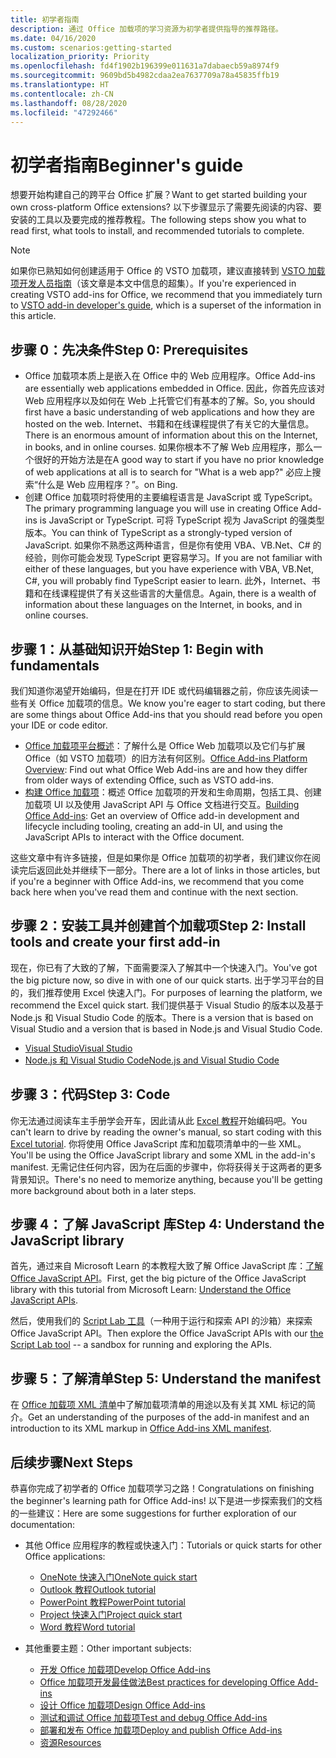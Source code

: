 ```yaml
---
title: 初学者指南
description: 通过 Office 加载项的学习资源为初学者提供指导的推荐路径。
ms.date: 04/16/2020
ms.custom: scenarios:getting-started
localization_priority: Priority
ms.openlocfilehash: fd4f1902b196399e011631a7dabaecb59a8974f9
ms.sourcegitcommit: 9609bd5b4982cdaa2ea7637709a78a45835ffb19
ms.translationtype: HT
ms.contentlocale: zh-CN
ms.lasthandoff: 08/28/2020
ms.locfileid: "47292466"
---
```

# <a name="beginners-guide"></a><span data-ttu-id="7eb20-103">初学者指南</span><span class="sxs-lookup"><span data-stu-id="7eb20-103">Beginner's guide</span></span>

<span data-ttu-id="7eb20-104">想要开始构建自己的跨平台 Office 扩展？</span><span class="sxs-lookup"><span data-stu-id="7eb20-104">Want to get started building your own cross-platform Office extensions?</span></span> <span data-ttu-id="7eb20-105">以下步骤显示了需要先阅读的内容、要安装的工具以及要完成的推荐教程。</span><span class="sxs-lookup"><span data-stu-id="7eb20-105">The following steps show you what to read first, what tools to install, and recommended tutorials to complete.</span></span>

> [!NOTE]
> <span data-ttu-id="7eb20-106">如果你已熟知如何创建适用于 Office 的 VSTO 加载项，建议直接转到 [VSTO 加载项开发人员指南](learning-path-transition.md)（该文章是本文中信息的超集）。</span><span class="sxs-lookup"><span data-stu-id="7eb20-106">If you're experienced in creating VSTO add-ins for Office, we recommend that you immediately turn to [VSTO add-in developer's guide](learning-path-transition.md), which is a superset of the information in this article.</span></span>

## <a name="step-0-prerequisites"></a><span data-ttu-id="7eb20-107">步骤 0：先决条件</span><span class="sxs-lookup"><span data-stu-id="7eb20-107">Step 0: Prerequisites</span></span>

- <span data-ttu-id="7eb20-108">Office 加载项本质上是嵌入在 Office 中的 Web 应用程序。</span><span class="sxs-lookup"><span data-stu-id="7eb20-108">Office Add-ins are essentially web applications embedded in Office.</span></span> <span data-ttu-id="7eb20-109">因此，你首先应该对 Web 应用程序以及如何在 Web 上托管它们有基本的了解。</span><span class="sxs-lookup"><span data-stu-id="7eb20-109">So, you should first have a basic understanding of web applications and how they are hosted on the web.</span></span> <span data-ttu-id="7eb20-110">Internet、书籍和在线课程提供了有关它的大量信息。</span><span class="sxs-lookup"><span data-stu-id="7eb20-110">There is an enormous amount of information about this on the Internet, in books, and in online courses.</span></span> <span data-ttu-id="7eb20-111">如果你根本不了解 Web 应用程序，那么一个很好的开始方法是在</span><span class="sxs-lookup"><span data-stu-id="7eb20-111">A good way to start if you have no prior knowledge of web applications at all is to search for "What is a web app?"</span></span> <span data-ttu-id="7eb20-112">必应上搜索“什么是 Web 应用程序？”。</span><span class="sxs-lookup"><span data-stu-id="7eb20-112">on Bing.</span></span>
- <span data-ttu-id="7eb20-113">创建 Office 加载项时将使用的主要编程语言是 JavaScript 或 TypeScript。</span><span class="sxs-lookup"><span data-stu-id="7eb20-113">The primary programming language you will use in creating Office Add-ins is JavaScript or TypeScript.</span></span> <span data-ttu-id="7eb20-114">可将 TypeScript 视为 JavaScript 的强类型版本。</span><span class="sxs-lookup"><span data-stu-id="7eb20-114">You can think of TypeScript as a strongly-typed version of JavaScript.</span></span> <span data-ttu-id="7eb20-115">如果你不熟悉这两种语言，但是你有使用 VBA、VB.Net、C# 的经验，则你可能会发现 TypeScript 更容易学习。</span><span class="sxs-lookup"><span data-stu-id="7eb20-115">If you are not familiar with either of these languages, but you have experience with VBA, VB.Net, C#, you will probably find TypeScript easier to learn.</span></span> <span data-ttu-id="7eb20-116">此外，Internet、书籍和在线课程提供了有关这些语言的大量信息。</span><span class="sxs-lookup"><span data-stu-id="7eb20-116">Again, there is a wealth of information about these languages on the Internet, in books, and in online courses.</span></span>

## <a name="step-1-begin-with-fundamentals"></a><span data-ttu-id="7eb20-117">步骤 1：从基础知识开始</span><span class="sxs-lookup"><span data-stu-id="7eb20-117">Step 1: Begin with fundamentals</span></span>

<span data-ttu-id="7eb20-118">我们知道你渴望开始编码，但是在打开 IDE 或代码编辑器之前，你应该先阅读一些有关 Office 加载项的信息。</span><span class="sxs-lookup"><span data-stu-id="7eb20-118">We know you're eager to start coding, but there are some things about Office Add-ins that you should read before you open your IDE or code editor.</span></span>

- <span data-ttu-id="7eb20-119">[Office 加载项平台概述](office-add-ins.md)：了解什么是 Office Web 加载项以及它们与扩展 Office（如 VSTO 加载项）的旧方法有何区别。</span><span class="sxs-lookup"><span data-stu-id="7eb20-119">[Office Add-ins Platform Overview](office-add-ins.md): Find out what Office Web Add-ins are and how they differ from older ways of extending Office, such as VSTO add-ins.</span></span>
- <span data-ttu-id="7eb20-120">[构建 Office 加载项](office-add-ins-fundamentals.md)：概述 Office 加载项的开发和生命周期，包括工具、创建加载项 UI 以及使用 JavaScript API 与 Office 文档进行交互。</span><span class="sxs-lookup"><span data-stu-id="7eb20-120">[Building Office Add-ins](office-add-ins-fundamentals.md): Get an overview of Office add-in development and lifecycle including tooling, creating an add-in UI, and using the JavaScript APIs to interact with the Office document.</span></span>

<span data-ttu-id="7eb20-121">这些文章中有许多链接，但是如果你是 Office 加载项的初学者，我们建议你在阅读完后返回此处并继续下一部分。</span><span class="sxs-lookup"><span data-stu-id="7eb20-121">There are a lot of links in those articles, but if you're a beginner with Office Add-ins, we recommend that you come back here when you've read them and continue with the next section.</span></span>

## <a name="step-2-install-tools-and-create-your-first-add-in"></a><span data-ttu-id="7eb20-122">步骤 2：安装工具并创建首个加载项</span><span class="sxs-lookup"><span data-stu-id="7eb20-122">Step 2: Install tools and create your first add-in</span></span>

<span data-ttu-id="7eb20-123">现在，你已有了大致的了解，下面需要深入了解其中一个快速入门。</span><span class="sxs-lookup"><span data-stu-id="7eb20-123">You've got the big picture now, so dive in with one of our quick starts.</span></span> <span data-ttu-id="7eb20-124">出于学习平台的目的，我们推荐使用 Excel 快速入门。</span><span class="sxs-lookup"><span data-stu-id="7eb20-124">For purposes of learning the platform, we recommend the Excel quick start.</span></span> <span data-ttu-id="7eb20-125">我们提供基于 Visual Studio 的版本以及基于 Node.js 和 Visual Studio Code 的版本。</span><span class="sxs-lookup"><span data-stu-id="7eb20-125">There is a version that is based on Visual Studio and a version that is based in Node.js and Visual Studio Code.</span></span>

- [<span data-ttu-id="7eb20-126">Visual Studio</span><span class="sxs-lookup"><span data-stu-id="7eb20-126">Visual Studio</span></span>](../quickstarts/excel-quickstart-jquery.md?tabs=visualstudio)
- [<span data-ttu-id="7eb20-127">Node.js 和 Visual Studio Code</span><span class="sxs-lookup"><span data-stu-id="7eb20-127">Node.js and Visual Studio Code</span></span>](../quickstarts/excel-quickstart-jquery.md?tabs=yeomangenerator)

## <a name="step-3-code"></a><span data-ttu-id="7eb20-128">步骤 3：代码</span><span class="sxs-lookup"><span data-stu-id="7eb20-128">Step 3: Code</span></span>

<span data-ttu-id="7eb20-129">你无法通过阅读车主手册学会开车，因此请从此 [Excel 教程](../tutorials/excel-tutorial.md)开始编码吧。</span><span class="sxs-lookup"><span data-stu-id="7eb20-129">You can't learn to drive by reading the owner's manual, so start coding with this [Excel tutorial](../tutorials/excel-tutorial.md).</span></span> <span data-ttu-id="7eb20-130">你将使用 Office JavaScript 库和加载项清单中的一些 XML。</span><span class="sxs-lookup"><span data-stu-id="7eb20-130">You'll be using the Office JavaScript library and some XML in the add-in's manifest.</span></span> <span data-ttu-id="7eb20-131">无需记住任何内容，因为在后面的步骤中，你将获得关于这两者的更多背景知识。</span><span class="sxs-lookup"><span data-stu-id="7eb20-131">There's no need to memorize anything, because you'll be getting more background about both in a later steps.</span></span>

## <a name="step-4-understand-the-javascript-library"></a><span data-ttu-id="7eb20-132">步骤 4：了解 JavaScript 库</span><span class="sxs-lookup"><span data-stu-id="7eb20-132">Step 4: Understand the JavaScript library</span></span>

<span data-ttu-id="7eb20-133">首先，通过来自 Microsoft Learn 的本教程大致了解 Office JavaScript 库：[了解 Office JavaScript API](https://docs.microsoft.com/learn/modules/understand-office-javascript-apis/index)。</span><span class="sxs-lookup"><span data-stu-id="7eb20-133">First, get the big picture of the Office JavaScript library with this tutorial from Microsoft Learn: [Understand the Office JavaScript APIs](https://docs.microsoft.com/learn/modules/understand-office-javascript-apis/index).</span></span>

<span data-ttu-id="7eb20-134">然后，使用我们的 [Script Lab 工具](explore-with-script-lab.md)（一种用于运行和探索 API 的沙箱）来探索 Office JavaScript API。</span><span class="sxs-lookup"><span data-stu-id="7eb20-134">Then explore the Office JavaScript APIs with our [the Script Lab tool](explore-with-script-lab.md) -- a sandbox for running and exploring the APIs.</span></span>

## <a name="step-5-understand-the-manifest"></a><span data-ttu-id="7eb20-135">步骤 5：了解清单</span><span class="sxs-lookup"><span data-stu-id="7eb20-135">Step 5: Understand the manifest</span></span>

<span data-ttu-id="7eb20-136">在 [Office 加载项 XML 清单](../develop/add-in-manifests.md)中了解加载项清单的用途以及有关其 XML 标记的简介。</span><span class="sxs-lookup"><span data-stu-id="7eb20-136">Get an understanding of the purposes of the add-in manifest and an introduction to its XML markup in [Office Add-ins XML manifest](../develop/add-in-manifests.md).</span></span>

## <a name="next-steps"></a><span data-ttu-id="7eb20-137">后续步骤</span><span class="sxs-lookup"><span data-stu-id="7eb20-137">Next Steps</span></span>

<span data-ttu-id="7eb20-138">恭喜你完成了初学者的 Office 加载项学习之路！</span><span class="sxs-lookup"><span data-stu-id="7eb20-138">Congratulations on finishing the beginner's learning path for Office Add-ins!</span></span> <span data-ttu-id="7eb20-139">以下是进一步探索我们的文档的一些建议：</span><span class="sxs-lookup"><span data-stu-id="7eb20-139">Here are some suggestions for further exploration of our documentation:</span></span>

- <span data-ttu-id="7eb20-140">其他 Office 应用程序的教程或快速入门：</span><span class="sxs-lookup"><span data-stu-id="7eb20-140">Tutorials or quick starts for other Office applications:</span></span>

  - [<span data-ttu-id="7eb20-141">OneNote 快速入门</span><span class="sxs-lookup"><span data-stu-id="7eb20-141">OneNote quick start</span></span>](../quickstarts/onenote-quickstart.md)
  - [<span data-ttu-id="7eb20-142">Outlook 教程</span><span class="sxs-lookup"><span data-stu-id="7eb20-142">Outlook tutorial</span></span>](/outlook/add-ins/addin-tutorial)
  - [<span data-ttu-id="7eb20-143">PowerPoint 教程</span><span class="sxs-lookup"><span data-stu-id="7eb20-143">PowerPoint tutorial</span></span>](../tutorials/powerpoint-tutorial.md)
  - [<span data-ttu-id="7eb20-144">Project 快速入门</span><span class="sxs-lookup"><span data-stu-id="7eb20-144">Project quick start</span></span>](../quickstarts/project-quickstart.md)
  - [<span data-ttu-id="7eb20-145">Word 教程</span><span class="sxs-lookup"><span data-stu-id="7eb20-145">Word tutorial</span></span>](../tutorials/word-tutorial.md)

- <span data-ttu-id="7eb20-146">其他重要主题：</span><span class="sxs-lookup"><span data-stu-id="7eb20-146">Other important subjects:</span></span>

  - [<span data-ttu-id="7eb20-147">开发 Office 加载项</span><span class="sxs-lookup"><span data-stu-id="7eb20-147">Develop Office Add-ins</span></span>](../develop/develop-overview.md)
  - [<span data-ttu-id="7eb20-148">Office 加载项开发最佳做法</span><span class="sxs-lookup"><span data-stu-id="7eb20-148">Best practices for developing Office Add-ins</span></span>](../concepts/add-in-development-best-practices.md)
  - [<span data-ttu-id="7eb20-149">设计 Office 加载项</span><span class="sxs-lookup"><span data-stu-id="7eb20-149">Design Office Add-ins</span></span>](../design/add-in-design.md)
  - [<span data-ttu-id="7eb20-150">测试和调试 Office 加载项</span><span class="sxs-lookup"><span data-stu-id="7eb20-150">Test and debug Office Add-ins</span></span>](../testing/test-debug-office-add-ins.md)
  - [<span data-ttu-id="7eb20-151">部署和发布 Office 加载项</span><span class="sxs-lookup"><span data-stu-id="7eb20-151">Deploy and publish Office Add-ins</span></span>](../publish/publish.md)
  - [<span data-ttu-id="7eb20-152">资源</span><span class="sxs-lookup"><span data-stu-id="7eb20-152">Resources</span></span>](../resources/resources-links-help.md)
